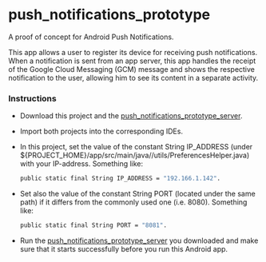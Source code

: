 # push_notifications_prototype
A proof of concept for Android Push Notifications.

This app allows a user to register its device for receiving push notifications. When a notification is sent from an app server, this app handles the receipt of the Google Cloud Messaging (GCM) message and shows the respective notification to the user, allowing him to see its content in a separate activity.

### Instructions
* Download this project and the [push_notifications_prototype_server][push_notif_proto_server].
* Import both projects into the corresponding IDEs.
* In this project, set the value of the constant String IP_ADDRESS (under ${PROJECT_HOME}/app/src/main/java/<package>/utils/PreferencesHelper.java) with your IP-address. Something like:

    ```sh
    public static final String IP_ADDRESS = "192.166.1.142".
    ```
* Set also the value of the constant String PORT (located under the same path) if it differs from the commonly used one (i.e. 8080). Something like:

    ```sh
    public static final String PORT = "8081".
    ```
* Run the [push_notifications_prototype_server][push_notif_proto_server] you downloaded and make sure that it starts successfully before you run this Android app.



[//]: # (These are reference links used in the body of this note)
   [push_notif_proto_server]: <https://github.com/ibalejandro/push_notifications_prototype_server>
